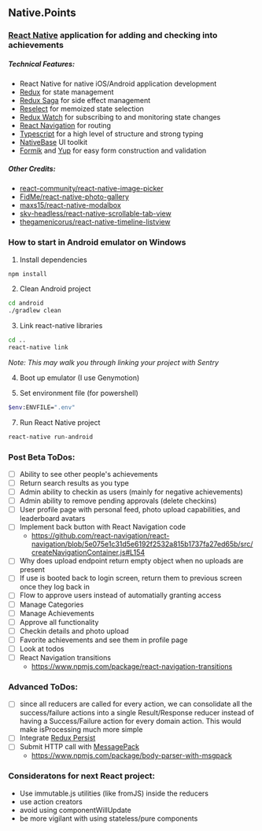 ## Native.Points
### [React Native](https://facebook.github.io/react-native/) application for adding and checking into achievements

##### Technical Features:
* React Native for native iOS/Android application development
* [Redux](https://redux.js.org/) for state management
* [Redux Saga](https://redux-saga.js.org/) for side effect management
* [Reselect](https://github.com/reduxjs/reselect) for memoized state selection
* [Redux Watch](https://github.com/jprichardson/redux-watch) for subscribing to and monitoring state changes
* [React Navigation](https://github.com/react-navigation/react-navigation) for routing 
* [Typescript](https://www.typescriptlang.org/) for a high level of structure and strong typing
* [NativeBase](https://github.com/GeekyAnts/NativeBase) UI toolkit
* [Formik](https://github.com/jaredpalmer/formik) and [Yup](https://github.com/jquense/yup) for easy form construction and validation

##### Other Credits:
* [react-community/react-native-image-picker](https://github.com/react-community/react-native-image-picker)
* [FidMe/react-native-photo-gallery](https://github.com/FidMe/react-native-photo-gallery)
* [maxs15/react-native-modalbox](https://github.com/maxs15/react-native-modalbox)
* [skv-headless/react-native-scrollable-tab-view](https://github.com/skv-headless/react-native-scrollable-tab-view)
* [thegamenicorus/react-native-timeline-listview](https://github.com/thegamenicorus/react-native-timeline-listview0)

### How to start in Android emulator on Windows
1. Install dependencies
```bash
npm install
```
2. Clean Android project
```bash
cd android
./gradlew clean
```
3. Link react-native libraries
```bash
cd ..
react-native link
```
_Note: This may walk you through linking your project with Sentry_

4. Boot up emulator (I use Genymotion)

6. Set environment file (for powershell)
```bash
$env:ENVFILE=".env"
```

7. Run React Native project
```bash
react-native run-android
```
 
### Post Beta ToDos:
- [ ] Ability to see other people's achievements
- [ ] Return search results as you type
- [ ] Admin ability to checkin as users (mainly for negative achievements)
- [ ] Admin ability to remove pending approvals (delete checkins)
- [ ] User profile page with personal feed, photo upload capabilities, and leaderboard avatars
- [ ] Implement back button with React Navigation code
    - https://github.com/react-navigation/react-navigation/blob/5e075e1c31d5e6192f2532a815b1737fa27ed65b/src/createNavigationContainer.js#L154
- [ ] Why does upload endpoint return empty object when no uploads are present
- [ ] If use is booted back to login screen, return them to previous screen once they log back in
- [ ] Flow to approve users instead of automatially granting access
- [ ] Manage Categories
- [ ] Manage Achievements
- [ ] Approve all functionality
- [ ] Checkin details and photo upload
- [ ] Favorite achievements and see them in profile page
- [ ] Look at todos
- [ ] React Navigation transitions
    - https://www.npmjs.com/package/react-navigation-transitions

### Advanced ToDos:	
- [ ] since all reducers are called for every action, we can consolidate all the success/failure actions into a single Result/Response reducer instead of having a Success/Failure action for every domain action. This would make isProcessing much more simple
- [ ] Integrate [Redux Persist](https://github.com/rt2zz/redux-persist)	
- [ ] Submit HTTP call with [MessagePack](https://msgpack.org/index.html)	
    - https://www.npmjs.com/package/body-parser-with-msgpack

### Consideratons for next React project:
* Use immutable.js utilities (like fromJS) inside the reducers
* use action creators
* avoid using componentWillUpdate
* be more vigilant with using stateless/pure components
